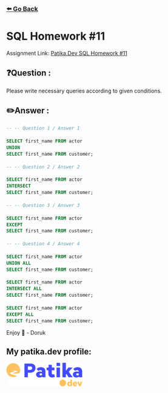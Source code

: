 ### [⬅️ Go Back](../../../README.md)

# SQL Homework #11

Assignment Link: [Patika.Dev SQL Homework #11](https://app.patika.dev/courses/sql/Odev11)

## ❓Question :

Please write necessary queries according to given conditions.

## ✏️Answer :

```sql
-- -- Question 1 / Answer 1

SELECT first_name FROM actor
UNION
SELECT first_name FROM customer;

-- -- Question 2 / Answer 2

SELECT first_name FROM actor
INTERSECT
SELECT first_name FROM customer;

-- -- Question 3 / Answer 3

SELECT first_name FROM actor
EXCEPT
SELECT first_name FROM customer;

-- -- Question 4 / Answer 4

SELECT first_name FROM actor
UNION ALL
SELECT first_name FROM customer;

SELECT first_name FROM actor
INTERSECT ALL
SELECT first_name FROM customer;

SELECT first_name FROM actor
EXCEPT ALL
SELECT first_name FROM customer;
```

Enjoy 🚀 - Doruk

## My patika.dev profile:

<a href="https://app.patika.dev/kaolin"><img src="../../../assets/newPatikaLogo.svg" width=200/></a>
